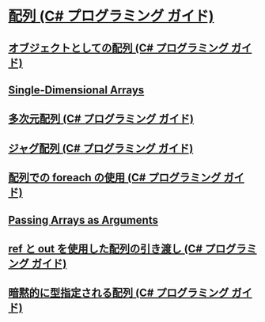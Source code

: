 # [配列 (C# プログラミング ガイド)](index.md)
## [オブジェクトとしての配列 (C# プログラミング ガイド)](arrays-as-objects.md)
## [Single-Dimensional Arrays](TocOutOfQuery)
## [多次元配列 (C# プログラミング ガイド)](multidimensional-arrays.md)
## [ジャグ配列 (C# プログラミング ガイド)](jagged-arrays.md)
## [配列での foreach の使用 (C# プログラミング ガイド)](using-foreach-with-arrays.md)
## [Passing Arrays as Arguments](TocOutOfQuery)
## [ref と out を使用した配列の引き渡し (C# プログラミング ガイド)](passing-arrays-using-ref-and-out.md)
## [暗黙的に型指定される配列 (C# プログラミング ガイド)](implicitly-typed-arrays.md)
